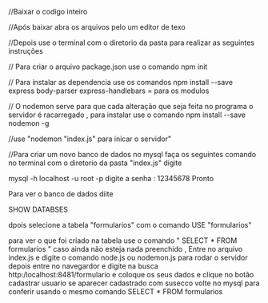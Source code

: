 //Baixar o codigo inteiro

//Após baixar abra os arquivos pelo um editor de texo

//Depois use o terminal com o diretorio da pasta para realizar as seguintes instruções 

// Para criar o arquivo package.json use o comando
npm init

// Para instalar as dependencia use os comandos
npm install --save express body-parser express-handlebars = para os modulos

// O nodemon serve para que cada alteração que seja feita no programa o servidor é racarregado ,
para instalar use o comando
npm install --save nodemon -g

//use "nodemon "index.js" para inicar o servidor"

//Para criar um novo banco de dados no mysql faça os seguintes comando
no terminal com o diretorio da pasta "index.js" digite

mysql -h localhost -u root -p
digite a senha : 12345678 
Pronto

Para ver o banco de dados diite

SHOW DATABSES 

dpois selecione a tabela "formularios" com o comando USE "formularios"

para ver o que foi criado na tabela use o comando " SELECT * FROM formularios " caso ainda não esteja nada
preenchido , Entre no arquivo index.js e digite o comando node.js ou nodemon.js para rodar o servidor
depois entre no navegardor e digite na busca http:/localhost:8481/formulario e coloque os seus dados e clique no botão cadastrar usuario se aparecer cadastrado com susecco volte no mysql para conferir usando o 
mesmo comando SELECT * FROM formularios


